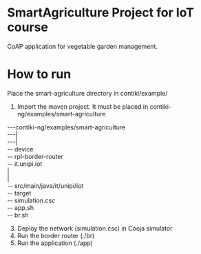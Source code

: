 # SmartAgriculture Project for IoT course
CoAP application for vegetable garden management. 


# How to run
Place the smart-agriculture directory in contiki/example/
1) Import the maven project. It must be placed in contiki-ng/examples/smart-agriculture


---contiki-ng/examples/smart-agriculture <br />
---| <br />
---| <br />
      -- device <br />
      -- rpl-border-router <br />
      -- it.unipi.iot <br />
          | <br />
          | <br />
            -- src/main/java/it/unipi/iot <br />
            -- target <br />
      -- simulation.csc <br />
      -- app.sh <br />
      -- br.sh <br />
            

3) Deploy the network (simulation.csc) in Cooja simulator
4) Run the border router (./br)
5) Run the application (./app)
